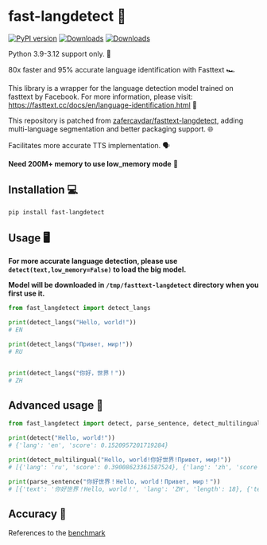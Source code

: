 # fast-langdetect 🚀

[![PyPI version](https://badge.fury.io/py/fast-langdetect.svg)](https://badge.fury.io/py/fast-langdetect)
[![Downloads](https://pepy.tech/badge/fast-langdetect)](https://pepy.tech/project/fast-langdetect)
[![Downloads](https://pepy.tech/badge/fast-langdetect/month)](https://pepy.tech/project/fast-langdetect/month)

Python 3.9-3.12 support only. 🐍

80x faster and 95% accurate language identification with Fasttext 🏎️

This library is a wrapper for the language detection model trained on fasttext by Facebook. For more information, please
visit: https://fasttext.cc/docs/en/language-identification.html 📘

This repository is patched
from [zafercavdar/fasttext-langdetect](https://github.com/zafercavdar/fasttext-langdetect#benchmark), adding
multi-language segmentation and better packaging
support. 🌐

Facilitates more accurate TTS implementation. 🗣️

**Need 200M+ memory to use low_memory mode** 💾

## Installation 💻

```bash
pip install fast-langdetect
```

## Usage 🖥️

**For more accurate language detection, please use `detect(text,low_memory=False)` to load the big model.**

**Model will be downloaded in `/tmp/fasttext-langdetect` directory when you first use it.**

```python
from fast_langdetect import detect_langs

print(detect_langs("Hello, world!"))
# EN

print(detect_langs("Привет, мир!"))
# RU


print(detect_langs("你好，世界！"))
# ZH

```

## Advanced usage 🚀

```python
from fast_langdetect import detect, parse_sentence, detect_multilingual

print(detect("Hello, world!"))
# {'lang': 'en', 'score': 0.1520957201719284}

print(detect_multilingual("Hello, world!你好世界!Привет, мир!"))
# [{'lang': 'ru', 'score': 0.39008623361587524}, {'lang': 'zh', 'score': 0.18235979974269867}, {'lang': 'ja', 'score': 0.08473210036754608}, {'lang': 'sr', 'score': 0.057975586503744125}, {'lang': 'en', 'score': 0.05422825738787651}]

print(parse_sentence("你好世界！Hello, world！Привет, мир！"))
# [{'text': '你好世界！Hello, world！', 'lang': 'ZH', 'length': 18}, {'text': 'Привет, мир！', 'lang': 'UK', 'length': 12}, {'text': '', 'lang': 'EN', 'length': 0}]
```

## Accuracy 🎯

References to the [benchmark](https://github.com/zafercavdar/fasttext-langdetect#benchmark)
